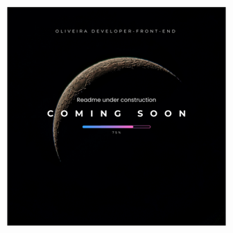 <div aling="center">
<img src="https://github.com/emmanuelmarcosdeoliveira/servidor-estatico/blob/main/github/Readme-constructor.png"
" alt="Readme em construção" />
